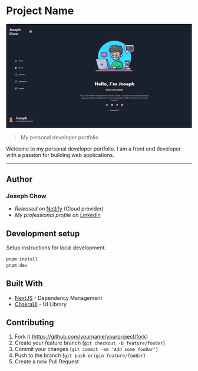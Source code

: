 # Project Name

[![header][header-url]][header-link]

> My personal developer portfolio

Welcome to my personal developer portfolio. I am a front end developer with a passion for building web applications.

---

## Author

### Joseph Chow

- _Released on_ [Netlify][cloud-provider-url] (Cloud provider)
- _My professional profile on_ [LinkedIn][linkedin-url]

## Development setup

Setup instructions for local development.

```sh
pnpm install
pnpm dev
```

## Built With

- [NextJS](https://nextjs.org/) - Dependency Management
- [ChakraUI](https://chakra-ui.com/) - UI Library

## Contributing

1. Fork it (<https://github.com/yourname/yourproject/fork>)
2. Create your feature branch (`git checkout -b feature/fooBar`)
3. Commit your changes (`git commit -am 'Add some fooBar'`)
4. Push to the branch (`git push origin feature/fooBar`)
5. Create a new Pull Request

<!-- Markdown link & img dfn's -->

[header-url]: public/img/screenshots/portfolio-screenshot.png
[header-link]: https://github.com/chowjiaming
[cloud-provider-url]: https://www.netlify.com/
[linkedin-url]: https://www.linkedin.com/in/chowjiaming/
